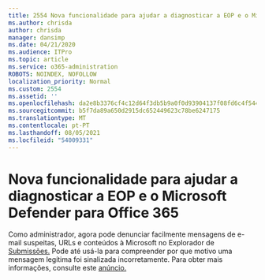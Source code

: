 ```yaml
---
title: 2554 Nova funcionalidade para ajudar a diagnosticar a EOP e o Microsoft Defender Office 365
ms.author: chrisda
author: chrisda
manager: dansimp
ms.date: 04/21/2020
ms.audience: ITPro
ms.topic: article
ms.service: o365-administration
ROBOTS: NOINDEX, NOFOLLOW
localization_priority: Normal
ms.custom: 2554
ms.assetid: ''
ms.openlocfilehash: da2e8b3376cf4c12d64f3db5b9a0f0d93904137f08fd6c4f54468954cec3ceda
ms.sourcegitcommit: b5f7da89a650d2915dc652449623c78be6247175
ms.translationtype: MT
ms.contentlocale: pt-PT
ms.lasthandoff: 08/05/2021
ms.locfileid: "54009331"
---
```

# <a name="new-feature-to-help-diagnose-eop-and-microsoft-defender-for-office-365"></a>Nova funcionalidade para ajudar a diagnosticar a EOP e o Microsoft Defender para Office 365

Como administrador, agora pode denunciar facilmente mensagens de e-mail suspeitas, URLs e conteúdos à Microsoft no Explorador de [Submissões.](https://protection.office.com/reportsubmission) Pode até usá-la para compreender por que motivo uma mensagem legítima foi sinalizada incorretamente. Para obter mais informações, consulte este [anúncio.](https://techcommunity.microsoft.com/t5/Security-Privacy-and-Compliance/Empower-security-teams-to-easily-report-suspicious-emails-amp/ba-p/752622)

